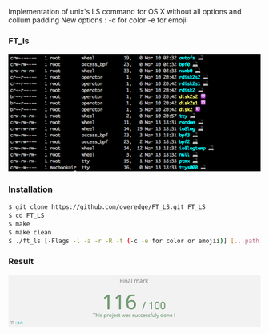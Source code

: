 Implementation of unix's LS command for OS X without all options and collum padding 
New options :
-c for color
-e for emojii

### FT_ls 
![Image of ft_ls](https://github.com/overedge/FT_LS/blob/master/screen.png)
### Installation

```sh
$ git clone https://github.com/overedge/FT_LS.git FT_LS
$ cd FT_LS
$ make
$ make clean
$ ./ft_ls [-Flags -l -a -r -R -t (-c -e for color or emojii)] [...path]
```
### Result 
![Image of Result](https://github.com/overedge/libft_backup/blob/master/result.png?raw=true)

